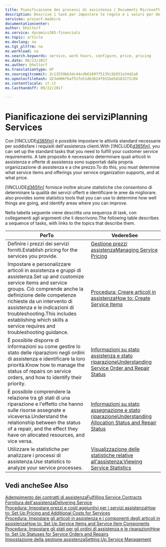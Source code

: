 ```yaml
---
title: Pianificazione dei processi di assistenza | Documenti Microsoft
description: Descrive i task per impostare le regole e i valori per definire i criteri e i processi di assistenza.
services: project-madeira
documentationcenter: 
author: bholtorf
ms.service: dynamics365-financials
ms.topic: article
ms.devlang: na
ms.tgt_pltfrm: na
ms.workload: na
ms.search.keywords: service, work hours, configure, price, pricing
ms.date: 08/23/2017
ms.author: bholtorf
ms.translationtype: HT
ms.sourcegitcommit: 2c13559bb3dc44cdb61697f5135c5b931e34d2a8
ms.openlocfilehash: d23e006f6af51fe51db3624f931be5d163272c04
ms.contentlocale: it-it
ms.lasthandoff: 09/22/2017

---
```

# <a name="planning-services"></a><span data-ttu-id="3004b-103">Pianificazione dei servizi</span><span class="sxs-lookup"><span data-stu-id="3004b-103">Planning Services</span></span>
<span data-ttu-id="3004b-104">Con [!INCLUDE[d365fin](includes/d365fin_md.md)] è possibile impostare le attività standard necessarie per soddisfare i requisiti dell'assistenza clienti.</span><span class="sxs-lookup"><span data-stu-id="3004b-104">With [!INCLUDE[d365fin](includes/d365fin_md.md)], you can set up the standard tasks that you need to fulfill your customer service requirements.</span></span> <span data-ttu-id="3004b-105">A tale proposito è necessario determinare quali articoli in assistenza e offerte di assistenza sono supportati dalla propria organizzazione di assistenza e a che prezzo.</span><span class="sxs-lookup"><span data-stu-id="3004b-105">To do this, you must determine what service items and offerings your service organization supports, and at what price.</span></span>   

[!INCLUDE[d365fin](includes/d365fin_md.md)]<span data-ttu-id="3004b-106"> fornisce inoltre alcune statistiche che consentono di determinare la qualità dei servizi offerti e identificare le aree da migliorare.</span><span class="sxs-lookup"><span data-stu-id="3004b-106"> also provides some statistics tools that you can use to determine how well things are going, and identify areas where you can improve.</span></span>
  
<span data-ttu-id="3004b-107">Nella tabella seguente viene descritta una sequenza di task, con collegamenti agli argomenti che li descrivono.</span><span class="sxs-lookup"><span data-stu-id="3004b-107">The following table describes a sequence of tasks, with links to the topics that describe them.</span></span>   
  
|<span data-ttu-id="3004b-108">**Per**</span><span class="sxs-lookup"><span data-stu-id="3004b-108">**To**</span></span>|<span data-ttu-id="3004b-109">**Vedere**</span><span class="sxs-lookup"><span data-stu-id="3004b-109">**See**</span></span>|  
|------------|-------------|  
|<span data-ttu-id="3004b-110">Definire i prezzi dei servizi forniti.</span><span class="sxs-lookup"><span data-stu-id="3004b-110">Establish pricing for the services you provide.</span></span>|[<span data-ttu-id="3004b-111">Gestione prezzi assistenza</span><span class="sxs-lookup"><span data-stu-id="3004b-111">Managing Service Pricing</span></span>](service-service-price-management.md)|
|<span data-ttu-id="3004b-112">Impostare e personalizzare articoli in assistenza e gruppi di assistenza.</span><span class="sxs-lookup"><span data-stu-id="3004b-112">Set up and customize service items and service groups.</span></span> <span data-ttu-id="3004b-113">Ciò comprende anche la definizione delle competenze richieste da un intervento di assistenza e le indicazioni di troubleshooting.</span><span class="sxs-lookup"><span data-stu-id="3004b-113">This includes establishing which skills a service requires and troubleshooting guidance.</span></span>| [<span data-ttu-id="3004b-114">Procedura: Creare articoli in assistenza</span><span class="sxs-lookup"><span data-stu-id="3004b-114">How to: Create Service Items</span></span>](service-how-to-create-service-items.md)|  
|<span data-ttu-id="3004b-115">È possibile disporre di informazioni su come gestire lo stato delle riparazioni negli ordini di assistenza e identificare la loro priorità.</span><span class="sxs-lookup"><span data-stu-id="3004b-115">Know how to manage the status of repairs on service orders, and how to identify their priority.</span></span>|[<span data-ttu-id="3004b-116">Informazioni su stato assistenza e stato riparazione</span><span class="sxs-lookup"><span data-stu-id="3004b-116">Understanding Service Order and Repair Status</span></span>](service-service-order-status-and-repair-status.md)|  
|<span data-ttu-id="3004b-117">È possibile comprendere la relazione tra gli stati di una riparazione e l'effetto che hanno sulle risorse assegnate e viceversa.</span><span class="sxs-lookup"><span data-stu-id="3004b-117">Understand the relationship between the status of a repair, and the effect they have on allocated resources, and vice versa.</span></span>|[<span data-ttu-id="3004b-118">Informazioni su stato assegnazione e stato riparazione</span><span class="sxs-lookup"><span data-stu-id="3004b-118">Understanding Allocation Status and Repair Status</span></span>](service-allocation-status-and-repair-status.md)|  
|<span data-ttu-id="3004b-119">Utilizzare le statistiche per analizzare i processi di assistenza.</span><span class="sxs-lookup"><span data-stu-id="3004b-119">Use statistics to analyze your service processes.</span></span> | [<span data-ttu-id="3004b-120">Visualizzazione delle statistiche relative all'assistenza:</span><span class="sxs-lookup"><span data-stu-id="3004b-120">Viewing Service Statistics</span></span>](service-service-statistics.md) |

## <a name="see-also"></a><span data-ttu-id="3004b-121">Vedi anche</span><span class="sxs-lookup"><span data-stu-id="3004b-121">See Also</span></span>
[<span data-ttu-id="3004b-122">Adempimento dei contratti di assistenza</span><span class="sxs-lookup"><span data-stu-id="3004b-122">Fulfilling Service Contracts</span></span>](service-fulfill-service-contracts.md)  
[<span data-ttu-id="3004b-123">Fornitura dell'assistenza</span><span class="sxs-lookup"><span data-stu-id="3004b-123">Delivering Service</span></span>](service-deliver-service.md)  
[<span data-ttu-id="3004b-124">Procedura: Impostare prezzi e costi aggiuntivi per i servizi assistenza</span><span class="sxs-lookup"><span data-stu-id="3004b-124">How to: Set Up Pricing and Additional Costs for Services</span></span>](service-how-setup-service-costs-pricing.md)  
[<span data-ttu-id="3004b-125">Procedura: Impostare gli articoli in assistenza e i componenti degli articoli in assistenza</span><span class="sxs-lookup"><span data-stu-id="3004b-125">How to: Set Up Service Items and Service Item Components</span></span>](service-how-setup-service-items.md)  
[<span data-ttu-id="3004b-126">Procedura: Impostare gli stati per gli ordini di assistenza e le riparazioni</span><span class="sxs-lookup"><span data-stu-id="3004b-126">How to: Set Up Statuses for Service Orders and Repairs</span></span>](service-order-repair-status.md)  
[<span data-ttu-id="3004b-127">Impostazione della gestione assistenza</span><span class="sxs-lookup"><span data-stu-id="3004b-127">Setting Up Service Management</span></span>](service-setup-service.md)  

